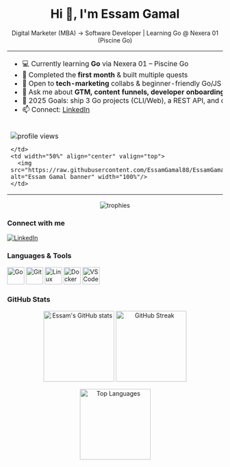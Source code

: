 <h1 align="center">Hi 👋, I'm Essam Gamal</h1>
<p align="center">
  Digital Marketer (MBA) → Software Developer | Learning Go @ Nexera 01 (Piscine Go)
</p>

<table>
  <tr>
    <td width="50%" valign="top">

- 💻 Currently learning **Go** via Nexera 01 – Piscine Go  
- 🚀 Completed the **first month** & built multiple quests  
- 🤝 Open to **tech-marketing** collabs & beginner-friendly Go/JS projects  
- 💬 Ask me about **GTM, content funnels, developer onboarding**  
- 🎯 2025 Goals: ship 3 Go projects (CLI/Web), a REST API, and contribute to OSS  
- 📫 Connect: <a href="https://www.linkedin.com/in/essamgamal/">LinkedIn</a>

<br/>
<img src="https://komarev.com/ghpvc/?username=EssamGamal88&label=Profile%20views&color=0e75b6&style=flat" alt="profile views"/>

    </td>
    <td width="50%" align="center" valign="top">
      <img src="https://raw.githubusercontent.com/EssamGamal88/EssamGamal88/main/banner.png" alt="Essam Gamal banner" width="100%"/>
    </td>
  </tr>
</table>

<!-- Trophies -->
<p align="center">
  <img src="https://github-profile-trophy.vercel.app/?username=EssamGamal88&theme=flat&margin-w=10&margin-h=10&row=1" alt="trophies"/>
</p>

### Connect with me
<p>
  <a href="https://www.linkedin.com/in/essamgamal/" target="_blank">
    <img src="https://img.shields.io/badge/LinkedIn-0A66C2.svg?style=for-the-badge&logo=linkedin&logoColor=white" alt="LinkedIn"/>
  </a>
  <!-- ضيف إيميلك لو حابب
  <a href="mailto:YOUR_EMAIL@example.com" target="_blank">
    <img src="https://img.shields.io/badge/Email-333333.svg?style=for-the-badge&logo=gmail&logoColor=white" alt="Email"/>
  </a>
  -->
</p>

### Languages & Tools
<p>
  <img src="https://cdn.jsdelivr.net/gh/devicons/devicon/icons/go/go-original.svg" height="40" alt="Go"/>
  <img src="https://cdn.jsdelivr.net/gh/devicons/devicon/icons/git/git-original.svg" height="40" alt="Git"/>
  <img src="https://cdn.jsdelivr.net/gh/devicons/devicon/icons/linux/linux-original.svg" height="40" alt="Linux"/>
  <img src="https://cdn.jsdelivr.net/gh/devicons/devicon/icons/docker/docker-original.svg" height="40" alt="Docker"/>
  <img src="https://cdn.jsdelivr.net/gh/devicons/devicon/icons/vscode/vscode-original.svg" height="40" alt="VS Code"/>
</p>

### GitHub Stats
<p align="center">
  <img src="https://github-readme-stats.vercel.app/api?username=EssamGamal88&show_icons=true&hide_border=true" height="165" alt="Essam's GitHub stats"/>
  <img src="https://streak-stats.demolab.com?user=EssamGamal88&hide_border=true" height="165" alt="GitHub Streak"/>
</p>

<p align="center">
  <img src="https://github-readme-stats.vercel.app/api/top-langs?username=EssamGamal88&layout=compact&hide_border=true" height="165" alt="Top Languages"/>
</p>

<!-- نشاط (اختياري)
<p align="center">
  <img src="https://github-readme-activity-graph.vercel.app/graph?username=EssamGamal88&theme=github-compact&hide_border=true" alt="activity graph"/>
</p>
-->
